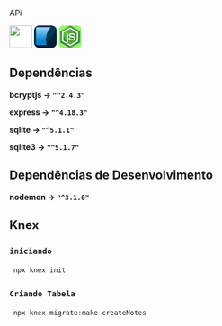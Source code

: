 APi 

<span>

<img src="https://cdn.jsdelivr.net/gh/devicons/devicon/icons/javascript/javascript-original.svg" width="40" height="40"  />

<img src="https://raw.githubusercontent.com/SLAriosi/svgTools/main/SQLite.png" width="40" height="40"  />
<img src="https://raw.githubusercontent.com/SLAriosi/svgTools/main/NodeJS.png" width="40" height="40"  />



</span>

## Dependências

**bcryptjs -> `"^2.4.3"`** 

**express -> `"^4.18.3"`** 

**sqlite  -> `"^5.1.1"`** 

**sqlite3 -> `"^5.1.7"`**

## Dependências de Desenvolvimento

**nodemon -> `"^3.1.0"`** 

##  Knex
### `iniciando` 
```javascript
 npx knex init
```

### `Criando Tabela` 
```javascript
 npx knex migrate:make createNotes
```







